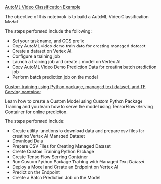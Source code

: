 
[AutoML Video Classification Example](official/sdk/SDK_AutoML_Video_Classification.ipynb)

The objective of this notebook is to build a AutoML Video Classification Model.

The steps performed include the following:

- Set your task name, and GCS prefix
- Copy AutoML video demo train data for creating managed dataset
- Create a dataset on Vertex AI.
- Configure a training job
- Launch a training job and create a model on Vertex AI
- Copy AutoML Video Demo Prediction Data for creating batch prediction job
- Perform batch prediction job on the model


[Custom training using Python package, managed text dataset, and TF Serving container](official/sdk/SDK_Custom_Training_Python_Package_Managed_Text_Dataset_Tensorflow_Serving_Container.ipynb)

Learn how to create a Custom Model using Custom Python Package Training and you learn how to serve the model using TensorFlow-Serving Container for online prediction.

The steps performed include:

- Create utility functions to download data and prepare csv files for creating Vertex AI Managed    Dataset
- Download Data
- Prepare CSV Files for Creating Managed Dataset
- Create Custom Training Python Package
- Create TensorFlow Serving Container
- Run Custom Python Package Training with Managed Text Dataset
- Deploy a Model and Create an Endpoint on Vertex AI
- Predict on the Endpoint
- Create a Batch Prediction Job on the Model
